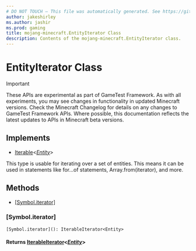```yaml
---
# DO NOT TOUCH — This file was automatically generated. See https://github.com/Mojang/MinecraftApiDocsGenerator to modify descriptions, examples, etc.
author: jakeshirley
ms.author: jashir
ms.prod: gaming
title: mojang-minecraft.EntityIterator Class
description: Contents of the mojang-minecraft.EntityIterator class.
---
```

# EntityIterator Class
>[!IMPORTANT]
>These APIs are experimental as part of GameTest Framework. As with all experiments, you may see changes in functionality in updated Minecraft versions. Check the Minecraft Changelog for details on any changes to GameTest Framework APIs. Where possible, this documentation reflects the latest updates to APIs in Minecraft beta versions.

## Implements
- [Iterable](https://microsoft.github.io/PowerBI-JavaScript/interfaces/_node_modules_typedoc_node_modules_typescript_lib_lib_es2015_iterable_d_.iterable.html)&lt;[*Entity*](Entity.md)&gt;

This type is usable for iterating over a set of entities. This means it can be used in statements like for...of statements, Array.from(iterator), and more.

## Methods
- [[Symbol.iterator]](#[symbol.iterator])

### **[Symbol.iterator]**
`
[Symbol.iterator](): IterableIterator<Entity>
`

#### **Returns** [IterableIterator](https://microsoft.github.io/PowerBI-JavaScript/interfaces/_node_modules_typedoc_node_modules_typescript_lib_lib_es2015_iterable_d_.iterableiterator.html)&lt;[*Entity*](Entity.md)&gt;
